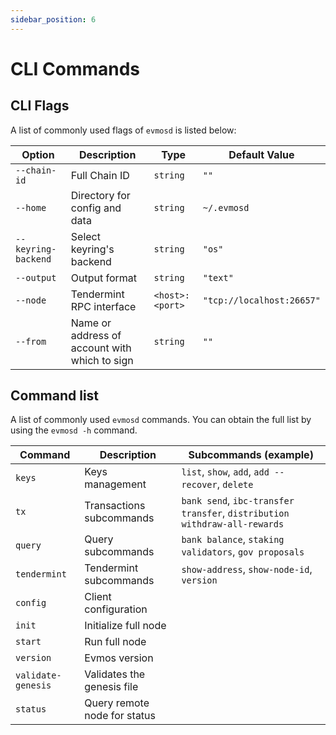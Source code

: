 ```yaml
---
sidebar_position: 6
---
```


# CLI Commands

## CLI Flags

A list of commonly used flags of `evmosd` is listed below:

| Option              | Description                                   | Type            | Default Value              |
|---------------------|-----------------------------------------------|-----------------|----------------------------|
| `--chain-id`        | Full Chain ID                                 | `string`        | `""`                       |
| `--home`            | Directory for config and data                 | `string`        | `~/.evmosd`                |
| `--keyring-backend` | Select keyring's backend                      | `string`        | `"os"`                     |
| `--output`          | Output format                                 | `string`        | `"text"`                   |
| `--node`            | Tendermint RPC interface                      | `<host>:<port>` | `"tcp://localhost:26657"`  |
| `--from`            | Name or address of account with which to sign | `string`        | `""`                       |

## Command list

A list of commonly used `evmosd` commands. You can obtain the full list by using the `evmosd -h` command.

| Command              | Description                   | Subcommands (example)                                                     |
|----------------------|-------------------------------|---------------------------------------------------------------------------|
| `keys`               | Keys management               | `list`, `show`, `add`, `add --recover`, `delete`                          |
| `tx`                 | Transactions subcommands      | `bank send`, `ibc-transfer transfer`, `distribution withdraw-all-rewards` |
| `query`              | Query subcommands             | `bank balance`, `staking validators`, `gov proposals`                     |
| `tendermint`         | Tendermint subcommands        | `show-address`, `show-node-id`, `version`                                 |
| `config`             | Client configuration          |                                                                           |
| `init`               | Initialize full node          |                                                                           |
| `start`              | Run full node                 |                                                                           |
| `version`            | Evmos version                 |                                                                           |
| `validate-genesis`   | Validates the genesis file    |                                                                           |
| `status`             | Query remote node for status  |                                                                           |

